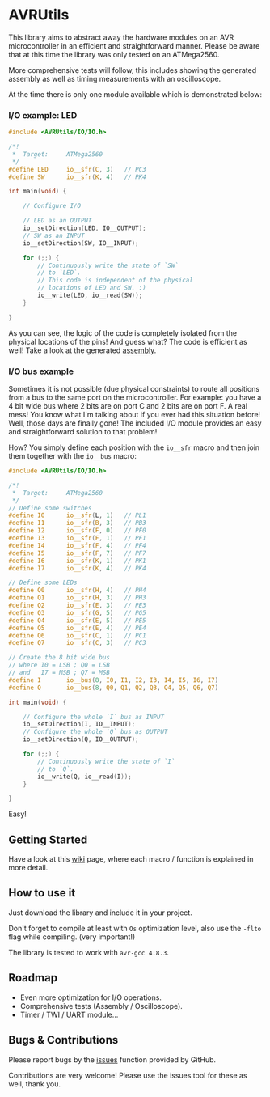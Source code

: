 # AVRUtils
This library aims to abstract away the hardware modules on an AVR microcontroller in an efficient and straightforward manner.
Please be aware that at this time the library was only tested on an ATMega2560.

More comprehensive tests will follow, this includes showing the generated assembly as well as timing measurements with an oscilloscope.

At the time there is only one module available which is demonstrated below:

### I/O example: LED
```c
#include <AVRUtils/IO/IO.h>

/*!
 *	Target:		ATMega2560
 */
#define LED		io__sfr(C, 3)	// PC3
#define SW		io__sfr(K, 4)	// PK4

int main(void) {

	// Configure I/O

	// LED as an OUTPUT
	io__setDirection(LED, IO__OUTPUT);
	// SW as an INPUT
	io__setDirection(SW, IO__INPUT);

	for (;;) {
		// Continuously write the state of `SW`
		// to `LED`.
		// This code is independent of the physical
		// locations of LED and SW. :)
		io__write(LED, io__read(SW));
	}

}
```

As you can see, the logic of the code is completely isolated from the physical locations of the pins!
And guess what? The code is efficient as well! Take a look at the generated [assembly](https://github.com/marco-a/AVRUtils/blob/master/example.s).


### I/O bus example
Sometimes it is not possible (due physical constraints) to route all positions from a bus to the same port on the microcontroller.
For example: you have a 4 bit wide bus where 2 bits are on port C and 2 bits are on port F.
A real mess! You know what I'm talking about if you ever had this situation before!
Well, those days are finally gone! The included I/O module provides an easy and straightforward solution to that problem!

How? You simply define each position with the `io__sfr` macro and then join them together with the `io__bus` macro:

```c
#include <AVRUtils/IO/IO.h>

/*!
 *	Target:		ATMega2560
 */
// Define some switches
#define I0		io__sfr(L, 1)	// PL1
#define I1		io__sfr(B, 3)	// PB3
#define I2		io__sfr(F, 0)	// PF0
#define I3		io__sfr(F, 1)	// PF1
#define I4		io__sfr(F, 4)	// PF4
#define I5		io__sfr(F, 7)	// PF7
#define I6		io__sfr(K, 1)	// PK1
#define I7		io__sfr(K, 4)	// PK4

// Define some LEDs
#define Q0		io__sfr(H, 4)	// PH4
#define Q1		io__sfr(H, 3)	// PH3
#define Q2		io__sfr(E, 3)	// PE3
#define Q3		io__sfr(G, 5)	// PG5
#define Q4		io__sfr(E, 5)	// PE5
#define Q5		io__sfr(E, 4)	// PE4
#define Q6		io__sfr(C, 1)	// PC1
#define Q7		io__sfr(C, 3)	// PC3

// Create the 8 bit wide bus
// where I0 = LSB ; Q0 = LSB
// and   I7 = MSB ; Q7 = MSB
#define I		io__bus(8, I0, I1, I2, I3, I4, I5, I6, I7)
#define Q		io__bus(8, Q0, Q1, Q2, Q3, Q4, Q5, Q6, Q7)

int main(void) {

	// Configure the whole `I` bus as INPUT
	io__setDirection(I, IO__INPUT);
	// Configure the whole `Q` bus as OUTPUT
	io__setDirection(Q, IO__OUTPUT);

	for (;;) {
		// Continuously write the state of `I`
		// to `Q`.
		io__write(Q, io__read(I));
	}

}
```

Easy!

## Getting Started
Have a look at this [wiki](https://github.com/marco-a/AVRUtils/wiki/I-O-Module) page, where each macro / function is explained in more detail.

## How to use it

Just download the library and include it in your project.

Don't forget to compile at least with  `Os` optimization level, also use the `-flto` flag while compiling. (very important!)

The library is tested to work with `avr-gcc 4.8.3`.

## Roadmap

- Even more optimization for I/O operations.
- Comprehensive tests (Assembly / Oscilloscope).
- Timer / TWI / UART module...

## Bugs & Contributions 

Please report bugs by the [issues](https://github.com/marco-a/AVRUtils/issues) function provided by GitHub.

Contributions are very welcome! Please use the issues tool for these as well, thank you.



